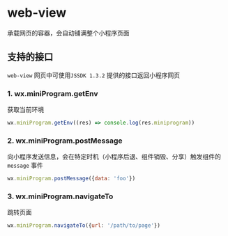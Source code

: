 # web-view

承载网页的容器，会自动铺满整个小程序页面

## 支持的接口

`web-view` 网页中可使用`JSSDK 1.3.2` 提供的接口返回小程序网页

### 1. wx.miniProgram.getEnv

获取当前环境

``` js
wx.miniProgram.getEnv((res) => console.log(res.miniprogram))
```

### 2. wx.miniProgram.postMessage

向小程序发送信息，会在特定时机（小程序后退、组件销毁、分享）触发组件的`message` 事件

``` js
wx.miniProgram.postMessage({data: 'foo'})
```

### 3. wx.miniProgram.navigateTo

跳转页面

``` js
wx.miniProgram.navigateTo({url: '/path/to/page'})
```

